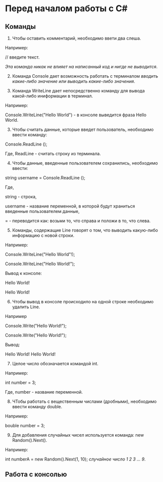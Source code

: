 # Перед началом работы с C#

## Команды

1. Чтобы оставить комментарий, необходимо ввети два слеша. 

Например:

// введите текст. 

*Эта команда никак не влияет на написанный код и нигде не выводится*.

2. Команда Console дает возможность работать с терминалом *вводить какие-либо значение или выводить какие-либо значения*.

3. Команда WriteLine дает непосредственно команду для вывода какой-либо иниформации в терминал.

Например:

Console.WriteLine("Hello World") - в консоле выведится фраза Hello World.

3. Чтобы считать данные, которые введет пользователь, необходимо ввести команду:

Console.ReadLine ();

Где, ReadLine - считать строку из терминала.

4. Чтобы данные, введенные пользователем сохранились, необходимо ввести:

string username = Console.ReadLine ();

Где,

string - строка,

username - название переменной, в которой будут храниться введенные пользователем данные,

= - переводится как: возьми то, что справа и положи в то, что слева.

5. Команды, содержащие Line говорят о том, что выводить какую-либо информацию с новой строки.

Например: 

Console.WriteLine("Hello World"!);

Console.WriteLine("Hello World!");

Вывод к консоле:

Hello World!

Hello World!

6. Чтобы вывод в консоле происходило на одной строке необходимо удалить Line.

Например

Console.Write("Hello World!");

Console.Write("Hello World!");

Вывод:

Hello World! Hello World!

7. Целое число обозначается командой int.

Например:

int number = 3;

Где, number - название переменной.

8. ЧТобы работать с вещественным числами (дробными), необходимо ввести команду double.

Например:

bouble number = 3;

9. Для добавления случайных чисел используется команда: new Random().Next().

Например:

int numberA = new Random().Next(1, 10); *случайное число 1 2 3 ... 9*.


## Работа с консолью